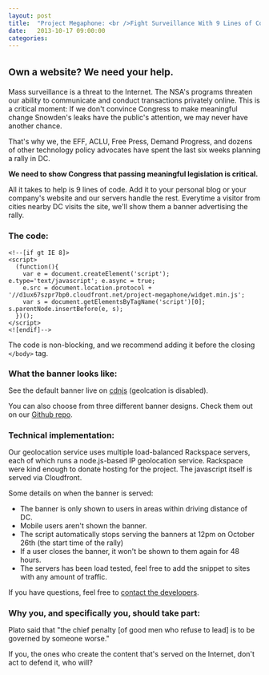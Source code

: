 ```yaml
---
layout: post
title:  "Project Megaphone: <br />Fight Surveillance With 9 Lines of Code"
date:   2013-10-17 09:00:00
categories: 
---
```


<p style="font-size:19px; font-weight: bold; padding: 15px 0 0px 0">Own a website? We need your help.</p>

Mass surveillance is a threat to the Internet. The NSA's programs threaten our ability to communicate and conduct transactions privately online. This is a critical moment: If we don't convince Congress to make meaningful change Snowden's leaks have the public's attention, we may never have another chance.

That's why we, the EFF, ACLU, Free Press, Demand Progress, and dozens of other technology policy advocates have spent the last six weeks planning a rally in DC. 

<strong>We need to show Congress that passing meaningful legislation is critical.</strong>

All it takes to help is 9 lines of code. Add it to your personal blog or your company's website and our servers handle the rest. Everytime a visitor from cities nearby DC visits the site, we'll show them a banner advertising the rally.

### The code:

```
<!--[if gt IE 8]>
<script> 
  (function(){
    var e = document.createElement('script'); e.type='text/javascript'; e.async = true;
    e.src = document.location.protocol + '//d1ux67szpr7bp0.cloudfront.net/project-megaphone/widget.min.js';
    var s = document.getElementsByTagName('script')[0]; s.parentNode.insertBefore(e, s);
  })();
</script>
<![endif]-->
```

The code is non-blocking, and we recommend adding it before the closing `</body>` tag.

<h3 style="margin-bottom:15px">What the banner looks like:</h3>

See the default banner live on <a href="http://cdnjs.com" target="_blank">cdnjs</a> (geolcation is disabled).

You can also choose from three different banner designs. Check them out on our <a href="https://github.com/tfrce/project-megaphone" target="_blank">Github repo</a>.

<h3 style="margin-bottom:15px">Technical implementation:</h3>

Our geolocation service uses multiple load-balanced Rackspace servers, each of which runs a node.js-based IP geolocation service. Rackspace were kind enough to donate hosting for the project. The javascript itself is served via Cloudfront.

Some details on when the banner is served:

* The banner is only shown to users in areas within driving distance of DC. 
* Mobile users aren't shown the banner.
* The script automatically stops serving the banners at 12pm on October 26th (the start time of the rally)
* If a user closes the banner, it won't be shown to them again for 48 hours.
* The servers has been load tested, feel free to add the snippet to sites with any amount of traffic.

If you have questions, feel free to <a href="mailto:sina@stopwatching.us" target="_blank">contact the developers</a>.

<h3 style="margin-bottom:15px">Why you, and specifically you, should take part:</h3>

Plato said that "the chief penalty [of good men who refuse to lead] is to be governed by someone worse." 

If you, the ones who create the content that's served on the Internet, don't act to defend it, who will?

